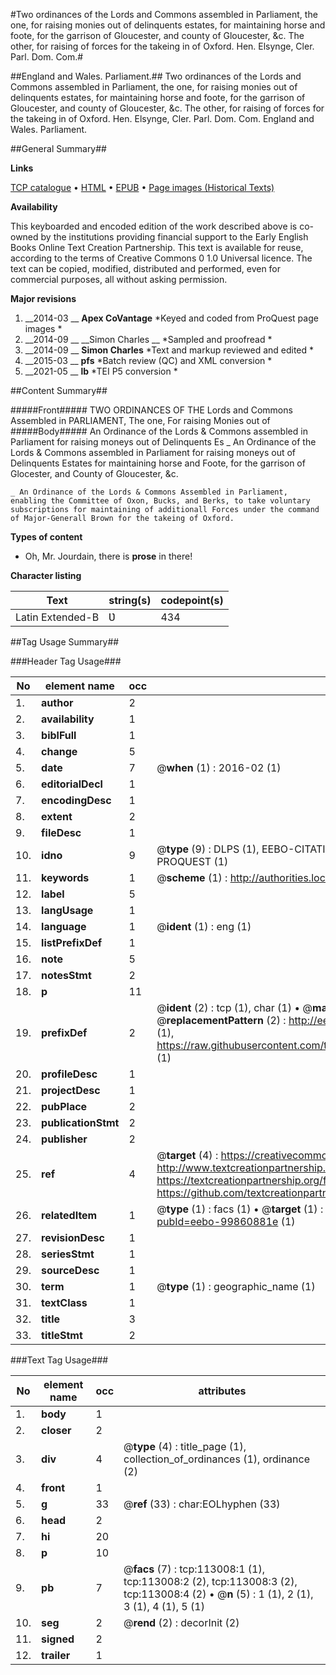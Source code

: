 #Two ordinances of the Lords and Commons assembled in Parliament, the one, for raising monies out of delinquents estates, for maintaining horse and foote, for the garrison of Gloucester, and county of Gloucester, &c. The other, for raising of forces for the takeing in of Oxford. Hen. Elsynge, Cler. Parl. Dom. Com.#

##England and Wales. Parliament.##
Two ordinances of the Lords and Commons assembled in Parliament, the one, for raising monies out of delinquents estates, for maintaining horse and foote, for the garrison of Gloucester, and county of Gloucester, &c. The other, for raising of forces for the takeing in of Oxford. Hen. Elsynge, Cler. Parl. Dom. Com.
England and Wales. Parliament.

##General Summary##

**Links**

[TCP catalogue](http://www.ota.ox.ac.uk/tcp/)  • 
[HTML](http://tei.it.ox.ac.uk/tcp/Texts-HTML/free/A83/A83567.html)  • 
[EPUB](http://tei.it.ox.ac.uk/tcp/Texts-EPUB/free/A83/A83567.epub) • 
[Page images (Historical Texts)](https://historicaltexts.jisc.ac.uk/eebo-99860881e)

**Availability**

This keyboarded and encoded edition of the work described above is co-owned by the
    institutions providing financial support to the Early English Books Online Text Creation
    Partnership. This text is available for reuse, according to the terms of  Creative Commons 0 1.0 Universal
    licence. The text can be copied, modified, distributed and performed, even for commercial
    purposes, all without asking permission.

**Major revisions**

1. __2014-03 __ __Apex CoVantage__ *Keyed and coded from ProQuest page images *
1. __2014-09 __ __Simon Charles __ *Sampled and proofread *
1. __2014-09 __ __Simon Charles__ *Text and markup reviewed and edited *
1. __2015-03 __ __pfs__ *Batch review (QC) and XML conversion *
1. __2021-05 __ __lb__ *TEI P5 conversion *

##Content Summary##

#####Front#####
TWO ORDINANCES OF THE Lords and Commons Assembled in PARLIAMENT, The one, For raising Monies out of 
#####Body#####
An Ordinance of the Lords & Commons assembled in Parliament for raising moneys out of Delinquents Es
    _ An Ordinance of the Lords & Commons assembled in Parliament for raising moneys out of Delinquents Estates for maintaining horse and Foote, for the garrison of Glocester, and County of Gloucester, &c.

    _ An Ordinance of the Lords & Commons Assembled in Parliament, enabling the Committee of Oxon, Bucks, and Berks, to take voluntary subscriptions for maintaining of additionall Forces under the command of Major-Generall Brown for the takeing of Oxford.

**Types of content**

  * Oh, Mr. Jourdain, there is **prose** in there!

**Character listing**


|Text|string(s)|codepoint(s)|
|---|---|---|
|Latin Extended-B|Ʋ|434|

##Tag Usage Summary##

###Header Tag Usage###

|No|element name|occ|attributes|
|---|---|---|---|
|1.|__author__|2||
|2.|__availability__|1||
|3.|__biblFull__|1||
|4.|__change__|5||
|5.|__date__|7| @__when__ (1) : 2016-02 (1)|
|6.|__editorialDecl__|1||
|7.|__encodingDesc__|1||
|8.|__extent__|2||
|9.|__fileDesc__|1||
|10.|__idno__|9| @__type__ (9) : DLPS (1), EEBO-CITATION (1), VID (1), EEBO-PROQUEST (1), STC (4), PROQUEST (1)|
|11.|__keywords__|1| @__scheme__ (1) : http://authorities.loc.gov/ (1)|
|12.|__label__|5||
|13.|__langUsage__|1||
|14.|__language__|1| @__ident__ (1) : eng (1)|
|15.|__listPrefixDef__|1||
|16.|__note__|5||
|17.|__notesStmt__|2||
|18.|__p__|11||
|19.|__prefixDef__|2| @__ident__ (2) : tcp (1), char (1)  •  @__matchPattern__ (2) : ([0-9\-]+):([0-9IVX]+) (1), (.+) (1)  •  @__replacementPattern__ (2) : http://eebo.chadwyck.com/downloadtiff?vid=$1&page=$2 (1), https://raw.githubusercontent.com/textcreationpartnership/Texts/master/tcpchars.xml#$1 (1)|
|20.|__profileDesc__|1||
|21.|__projectDesc__|1||
|22.|__pubPlace__|2||
|23.|__publicationStmt__|2||
|24.|__publisher__|2||
|25.|__ref__|4| @__target__ (4) : https://creativecommons.org/publicdomain/zero/1.0/ (1), http://www.textcreationpartnership.org/docs/. (1), https://textcreationpartnership.org/faq/#faq05 (1), https://github.com/textcreationpartnership (1)|
|26.|__relatedItem__|1| @__type__ (1) : facs (1)  •  @__target__ (1) : https://data.historicaltexts.jisc.ac.uk/view?pubId=eebo-99860881e (1)|
|27.|__revisionDesc__|1||
|28.|__seriesStmt__|1||
|29.|__sourceDesc__|1||
|30.|__term__|1| @__type__ (1) : geographic_name (1)|
|31.|__textClass__|1||
|32.|__title__|3||
|33.|__titleStmt__|2||


###Text Tag Usage###

|No|element name|occ|attributes|
|---|---|---|---|
|1.|__body__|1||
|2.|__closer__|2||
|3.|__div__|4| @__type__ (4) : title_page (1), collection_of_ordinances (1), ordinance (2)|
|4.|__front__|1||
|5.|__g__|33| @__ref__ (33) : char:EOLhyphen (33)|
|6.|__head__|2||
|7.|__hi__|20||
|8.|__p__|10||
|9.|__pb__|7| @__facs__ (7) : tcp:113008:1 (1), tcp:113008:2 (2), tcp:113008:3 (2), tcp:113008:4 (2)  •  @__n__ (5) : 1 (1), 2 (1), 3 (1), 4 (1), 5 (1)|
|10.|__seg__|2| @__rend__ (2) : decorInit (2)|
|11.|__signed__|2||
|12.|__trailer__|1||
